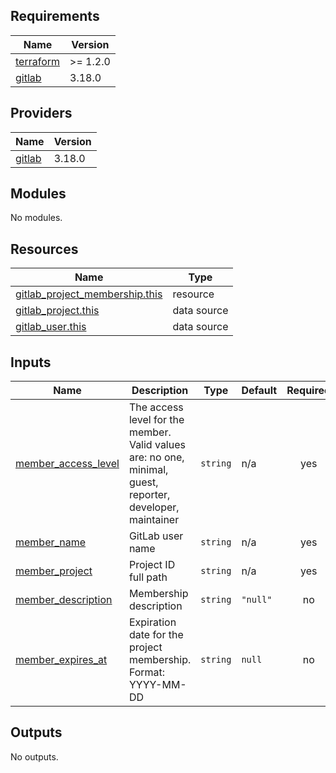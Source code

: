 ## Requirements

| Name | Version |
|------|---------|
| <a name="requirement_terraform"></a> [terraform](#requirement\_terraform) | >= 1.2.0 |
| <a name="requirement_gitlab"></a> [gitlab](#requirement\_gitlab) | 3.18.0 |

## Providers

| Name | Version |
|------|---------|
| <a name="provider_gitlab"></a> [gitlab](#provider\_gitlab) | 3.18.0 |

## Modules

No modules.

## Resources

| Name | Type |
|------|------|
| [gitlab_project_membership.this](https://registry.terraform.io/providers/gitlabhq/gitlab/3.18.0/docs/resources/project_membership) | resource |
| [gitlab_project.this](https://registry.terraform.io/providers/gitlabhq/gitlab/3.18.0/docs/data-sources/project) | data source |
| [gitlab_user.this](https://registry.terraform.io/providers/gitlabhq/gitlab/3.18.0/docs/data-sources/user) | data source |

## Inputs

| Name | Description | Type | Default | Required |
|------|-------------|------|---------|:--------:|
| <a name="input_member_access_level"></a> [member\_access\_level](#input\_member\_access\_level) | The access level for the member. Valid values are: no one, minimal, guest, reporter, developer, maintainer | `string` | n/a | yes |
| <a name="input_member_name"></a> [member\_name](#input\_member\_name) | GitLab user name | `string` | n/a | yes |
| <a name="input_member_project"></a> [member\_project](#input\_member\_project) | Project ID full path | `string` | n/a | yes |
| <a name="input_member_description"></a> [member\_description](#input\_member\_description) | Membership description | `string` | `"null"` | no |
| <a name="input_member_expires_at"></a> [member\_expires\_at](#input\_member\_expires\_at) | Expiration date for the project membership. Format: YYYY-MM-DD | `string` | `null` | no |

## Outputs

No outputs.